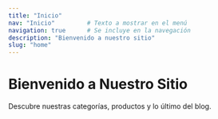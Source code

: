 ```yaml
---
title: "Inicio"
nav: "Inicio"         # Texto a mostrar en el menú
navigation: true      # Se incluye en la navegación
description: "Bienvenido a nuestro sitio"
slug: "home"
---
```


# Bienvenido a Nuestro Sitio

Descubre nuestras categorías, productos y lo último del blog.
